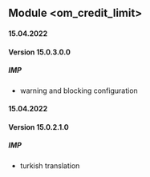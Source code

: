 ## Module <om_credit_limit>

#### 15.04.2022
#### Version 15.0.3.0.0
##### IMP
- warning and blocking configuration

#### 15.04.2022
#### Version 15.0.2.1.0
##### IMP
- turkish translation
